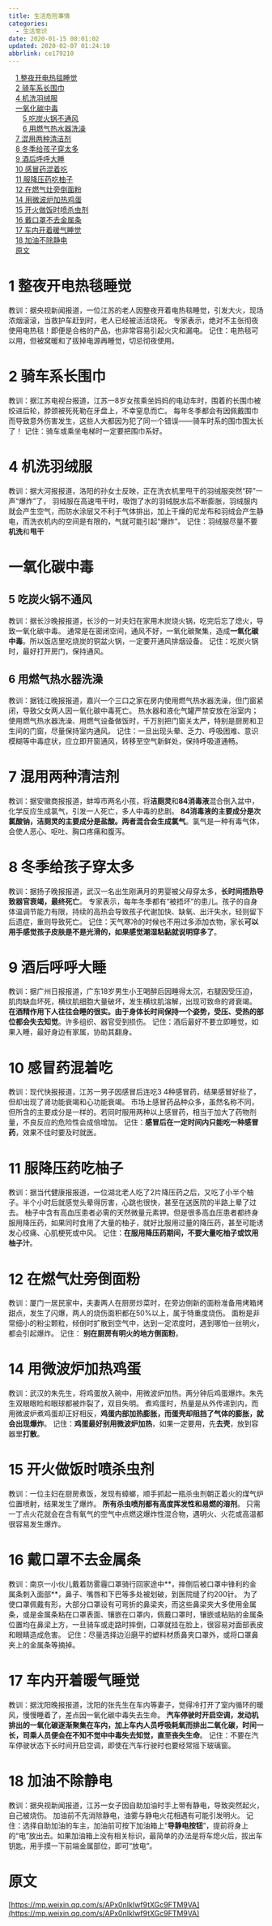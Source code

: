 ```yaml
---
title: 生活危险事情
categories: 
  - 生活常识
date: 2020-01-15 08:01:02
updated: 2020-02-07 01:24:10
abbrlink: ce179210
---
```

<div id='my_toc'><a href="/ce179210/#1-整夜开电热毯睡觉" class="header_1">1 整夜开电热毯睡觉</a>&nbsp;<br><a href="/ce179210/#2-骑车系长围巾" class="header_1">2 骑车系长围巾</a>&nbsp;<br><a href="/ce179210/#4-机洗羽绒服" class="header_1">4 机洗羽绒服</a>&nbsp;<br><a href="/ce179210/#一氧化碳中毒" class="header_1">一氧化碳中毒</a>&nbsp;<br><a href="/ce179210/#5-吃炭火锅不通风" class="header_2">5 吃炭火锅不通风</a>&nbsp;<br><a href="/ce179210/#6-用燃气热水器洗澡" class="header_2">6 用燃气热水器洗澡</a>&nbsp;<br><a href="/ce179210/#7-混用两种清洁剂" class="header_1">7 混用两种清洁剂</a>&nbsp;<br><a href="/ce179210/#8-冬季给孩子穿太多" class="header_1">8 冬季给孩子穿太多</a>&nbsp;<br><a href="/ce179210/#9-酒后呼呼大睡" class="header_1">9 酒后呼呼大睡</a>&nbsp;<br><a href="/ce179210/#10-感冒药混着吃" class="header_1">10 感冒药混着吃</a>&nbsp;<br><a href="/ce179210/#11-服降压药吃柚子" class="header_1">11 服降压药吃柚子</a>&nbsp;<br><a href="/ce179210/#12-在燃气灶旁倒面粉" class="header_1">12 在燃气灶旁倒面粉</a>&nbsp;<br><a href="/ce179210/#14-用微波炉加热鸡蛋" class="header_1">14 用微波炉加热鸡蛋</a>&nbsp;<br><a href="/ce179210/#15-开火做饭时喷杀虫剂" class="header_1">15 开火做饭时喷杀虫剂</a>&nbsp;<br><a href="/ce179210/#16-戴口罩不去金属条" class="header_1">16 戴口罩不去金属条</a>&nbsp;<br><a href="/ce179210/#17-车内开着暖气睡觉" class="header_1">17 车内开着暖气睡觉</a>&nbsp;<br><a href="/ce179210/#18-加油不除静电" class="header_1">18 加油不除静电</a>&nbsp;<br><a href="/ce179210/#原文" class="header_1">原文</a>&nbsp;<br></div>
<style>.header_1{margin-left: 1em;}.header_2{margin-left: 2em;}.header_3{margin-left: 3em;}.header_4{margin-left: 4em;}.header_5{margin-left: 5em;}.header_6{margin-left: 6em;}</style>
<!--more-->
<script>if (navigator.platform.search('arm')==-1){document.getElementById('my_toc').style.display = 'none';}var e,p = document.getElementsByTagName('p');while (p.length>0) {e = p[0];e.parentElement.removeChild(e);}</script>

<!--end-->
# 1 整夜开电热毯睡觉
教训：据央视新闻报道，一位江苏的老人因整夜开着电热毯睡觉，引发大火，现场浓烟滚滚，当救护车赶到时，老人已经被活活烧死。
专家表示，绝对不主张彻夜使用电热毯！即便是合格的产品，也非常容易引起火灾和漏电。
记住：电热毯可以用，但被窝暖和了拔掉电源再睡觉，切忌彻夜使用。

# 2 骑车系长围巾
教训：据江苏电视台报道，江苏一8岁女孩乘坐妈妈的电动车时，围着的长围巾被绞进后轮，脖颈被死死勒在牙盘上，不幸窒息而亡。
每年冬季都会有因佩戴围巾而导致意外伤害发生，这些人大都因为犯了同一个错误——骑车时系的围巾围太长了！
记住：骑车或乘坐电梯时一定要把围巾系好。

# 4 机洗羽绒服
教训：据大河报报道，洛阳的孙女士反映，正在洗衣机里甩干的羽绒服突然“砰”一声“爆炸”了，
羽绒服在高速甩干时，吸饱了水的羽绒脱水后不断膨胀，羽绒服内就会产生空气，而防水涂层又不利于气体排出，加上干燥的尼龙布和羽绒会产生静电，而洗衣机内的空间是有限的，气就可能引起“爆炸”。
记住：羽绒服尽量不要**机洗**和**甩干**
# 一氧化碳中毒
## 5 吃炭火锅不通风
教训：据长沙晚报报道，长沙的一对夫妇在家用木炭烧火锅，吃完后忘了熄火，导致一氧化碳中毒。
通常是在密闭空间，通风不好，一氧化碳聚集，造成**一氧化碳中毒**。所以饭店里吃烧炭的铜盆火锅，一定要开通风排烟设备。
记住：吃炭火锅时，最好打开房门，保持通风。
## 6 用燃气热水器洗澡
教训：据钱江晚报报道，嘉兴一个三口之家在房内使用燃气热水器洗澡，但门窗紧闭，导致父女两人因一氧化碳中毒死亡。
热水器和液化气罐严禁安放在浴室内；使用燃气热水器洗澡、用燃气设备做饭时，千万别把门窗关太严，特别是厨房和卫生间的门窗，尽量保持室内通风。
记住：一旦出现头晕、乏力、呼吸困难、意识模糊等中毒症状，应立即开窗通风，转移至空气新鲜处，保持呼吸道通畅。

# 7 混用两种清洁剂
教训：据安徽商报报道，蚌埠市两名小孩，将**洁厕灵**和**84消毒液**混合倒入盆中，化学反应生成氯气，引发一人死亡，多人中毒的悲剧。
**84消毒液的主要成分是次氯酸钠，洁厕灵的主要成分是盐酸。两者混合会生成氯气**。氯气是一种有毒气体，会使人恶心、呕吐、胸口疼痛和腹泻。
# 8 冬季给孩子穿太多
教训：据扬子晚报报道，武汉一名出生刚满月的男婴被父母穿太多，**长时间捂热导致器官衰竭，最终死亡**。
专家表示，每年冬季都有“被捂坏”的患儿。孩子的自身体温调节能力有限，持续的高热会导致孩子代谢加快、缺氧、出汗失水，轻则留下后遗症，重则导致死亡。
记住：天气寒冷的时候也不用过多添加衣物，家长**可以用手感觉孩子皮肤是不是光滑的，如果感觉潮湿粘黏就说明穿多了**。
# 9 酒后呼呼大睡
教训：据广州日报报道，广东18岁男生小王喝醉后因睡得太沉，右腿因受压迫，肌肉缺血坏死，横纹肌细胞大量破坏，发生横纹肌溶解，出现可致命的肾衰竭。
**在酒精作用下人往往会睡的很实。由于身体长时间保持一个姿势，受压、受热的部位都会失去知觉**。许多组织、器官受到损伤。
记住：酒后最好不要立即睡觉，如果入睡，最好身边有家属，协助其翻身。
# 10 感冒药混着吃
教训：现代快报报道，江苏一男子因感冒后连吃3 4种感冒药，结果感冒好些了，但却出现了肾功能衰竭和心功能衰竭。
市场上感冒药品种众多，虽然名称不同，但所含的主要成分是一样的。若同时服用两种以上感冒药，相当于加大了药物剂量，不良反应的危险性会成倍增加。
记住：**感冒后在一定时间内只能吃一种感冒药**，效果不佳时要及时就医。
# 11 服降压药吃柚子
教训：据当代健康报报道，一位湖北老人吃了2片降压药之后，又吃了小半个柚子。半个小时后就感觉头晕得厉害，心跳也很快，甚至在送医院的半路上晕了过去。
柚子中含有高血压患者必需的天然微量元素钾。但是很多高血压患者都终身服用降压药，如果同时食用了大量的柚子，就好比服用过量的降压药，甚至可能诱发心绞痛、心肌梗死或中风。
记住：**在服用降压药期间，不要大量吃柚子或饮用柚子汁**。
# 12 在燃气灶旁倒面粉
教训：厦门一居民家中，夫妻两人在厨房炒菜时，在旁边倒新的面粉准备用烤箱烤甜点，发生了闪爆，两人的烧伤面积都在50%以上，属于特重度烧伤。
面粉是非常细小的粉尘颗粒，倾倒时扩散到空气中，达到一定浓度时，遇到哪怕一丝明火，都会引起爆炸。
记住： **别在厨房有明火的地方倒面粉**。
# 14 用微波炉加热鸡蛋
教训：武汉的朱先生，将鸡蛋放入碗中，用微波炉加热。两分钟后鸡蛋爆炸。朱先生双眼眼睑和眼球都被炸裂了，双目失明。
煮鸡蛋时，热量是从外传递到内，而用微波炉煮鸡蛋却正好相反，**鸡蛋内部加热膨胀，而蛋壳却阻挡了气体的膨胀，就会出现爆炸**。
记住：**鸡蛋最好别用微波炉加热**，如果一定要用，先**去壳**，放到容器里**打散**。
# 15 开火做饭时喷杀虫剂
教训：一位主妇在厨房煮饭，发现有蟑螂，顺手抓起一瓶杀虫剂朝正着火的煤气炉位置喷射，结果发生了爆炸。
**所有杀虫喷剂都有高度挥发性和易燃的溶剂**。 只需一丁点火花就会在含有氧气的空气中点燃这爆炸性混合物，遇明火、火花或高温都很容易发生爆炸。
# 16 戴口罩不去金属条
教训：南京一小伙儿戴着防雾霾口罩骑行回家途中**，摔倒后被口罩中锋利的金属条刺入面部**，鼻子、嘴唇和下巴等多处被划破，到医院缝了约200针。
为了使口罩佩戴有形，大部分口罩设有可弯折的鼻梁夹，而这些鼻梁夹大多使用金属条，或是金属条粘在口罩表面、镶嵌在口罩内，佩戴口罩时，镶嵌或粘贴的金属条位置均在鼻梁上方，一旦骑车或走路时摔倒，口罩就挂在脸上，很容易对面部表皮和眼睛造成危害。
记住：尽量选择边沿磨平的塑料材质鼻夹口罩外，或将口罩鼻夹上的金属条等摘掉。
# 17 车内开着暖气睡觉
教训：据沈阳晚报报道，沈阳的张先生在车内等妻子，觉得冷打开了室内循环的暖风，慢慢睡着了，差点因一氧化碳中毒失去生命。
**汽车停驶时开启空调，发动机排出的一氧化碳逐渐聚集在车内，加上车内人员呼吸耗氧而排出二氧化碳，时间一长，司乘人员便会在不知不觉中中毒失去知觉，直至丧失生命**。
记住：不要在汽车停驶状态下长时间开启空调，即使在汽车行驶时也要经常摇下玻璃窗。
# 18 加油不除静电
教训：据央视新闻报道，江苏一女子因自助加油时手上带有静电，导致突然起火，自己被烧伤。
加油前不先消除静电，油雾与静电火花相遇有可能引发明火。
记住：选择自助加油的车主，加油前可按下加油箱上“**导静电按钮**”，提前将身上的“电”放出去。如果加油箱上没有相关标识，最简单的办法是将车熄火后，拔出车钥匙，用手摸一下前端金属部位，即可“放电”。
# 原文
[https://mp.weixin.qq.com/s/APx0nIkIwf9tXGc9FTM9VA](https://mp.weixin.qq.com/s/APx0nIkIwf9tXGc9FTM9VA)
